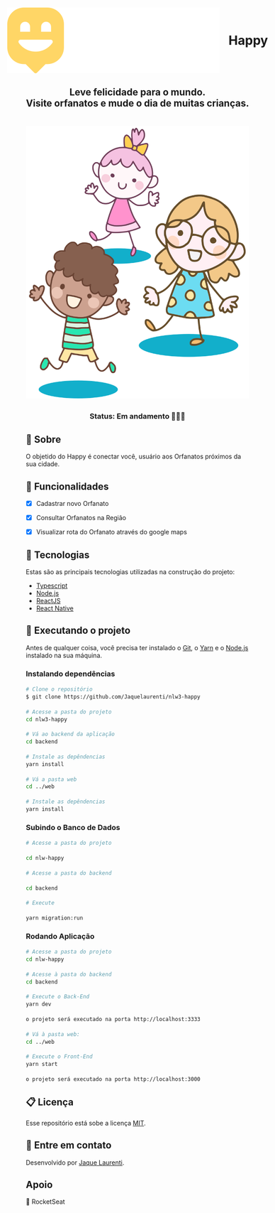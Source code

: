 <h1 style="display: flex; align-items: center; justify-content: center">
  <img src="web/src/images/logo.svg" style="margin-right: 20px;">
  Happy
</h1>

<h2 align="center">
  Leve felicidade para o mundo. <br>
  Visite orfanatos e mude o dia de muitas crianças.
</h2>

<h1 align="center">
  <img src="web/src/images/landing.svg" style="width=”10%” height=”20%”">
</h1>
<h3 align="center"><b>Status: Em andamento 👩🏼‍💻</b></h3>



## 📒 Sobre

O objetido do Happy é conectar você, usuário aos Orfanatos próximos da sua cidade.


## 📝 Funcionalidades

  - [x] Cadastrar novo Orfanato <p>
  - [x] Consultar Orfanatos na Região <p>
  - [x] Visualizar rota do Orfanato através do google maps <p>


## 🔨 Tecnologias

Estas são as principais tecnologias utilizadas na construção do projeto:

- [Typescript](https://www.typescriptlang.org/)
- [Node.js](https://nodejs.org/en/)
- [ReactJS](https://reactjs.org/)
- [React Native](https://reactnative.dev/)



## 🚀 Executando o projeto

Antes de qualquer coisa, você precisa ter instalado  o [Git](https://git-scm.com), o [Yarn](https://yarnpkg.com/) e o [Node.js](https://nodejs.org/en/) instalado na sua máquina. 

### Instalando dependências

```bash
# Clone o repositório
$ git clone https://github.com/Jaquelaurenti/nlw3-happy

# Acesse a pasta do projeto
cd nlw3-happy

# Vá ao backend da aplicação
cd backend

# Instale as depêndencias
yarn install

# Vá a pasta web
cd ../web

# Instale as depêndencias
yarn install

```


### Subindo o Banco de Dados

```bash
# Acesse a pasta do projeto 

cd nlw-happy

# Acesse a pasta do backend

cd backend

# Execute 

yarn migration:run


```

### Rodando Aplicação 

```bash
# Acesse a pasta do projeto 
cd nlw-happy

# Acesse à pasta do backend
cd backend

# Execute o Back-End
yarn dev

o projeto será executado na porta http://localhost:3333

# Vá à pasta web:
cd ../web

# Execute o Front-End
yarn start 

o projeto será executado na porta http://localhost:3000

```

## 📋 Licença

Esse repositório está sobe a licença [MIT](https://github.com/jaquelaurenti/nlw3-happy/blob/master/LICENSE.md).


## 🚀 Entre em contato
Desenvolvido por [Jaque Laurenti](https://www.linkedin.com/in/jaqueline-laurenti-30b15933/).

## Apoio 
💜 RocketSeat



